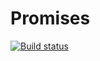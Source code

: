 # Promises

[![Build status](https://ci.appveyor.com/api/projects/status/m8hi9uasive2lo2l?svg=true)](https://ci.appveyor.com/project/Antonio-87/promises)